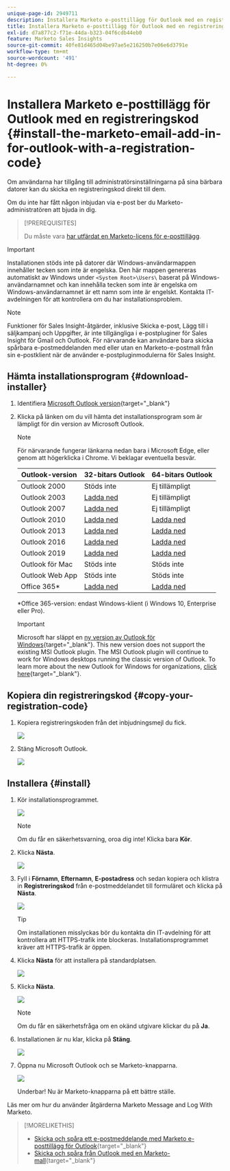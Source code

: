 ```yaml
---
unique-page-id: 2949711
description: Installera Marketo e-posttillägg för Outlook med en registreringskod - Marketo Docs - Produktdokumentation
title: Installera Marketo e-posttillägg för Outlook med en registreringskod
exl-id: d7a877c2-f71e-44da-b323-04f6cdb44eb0
feature: Marketo Sales Insights
source-git-commit: 40fe81d465d04be97ae5e216250b7e06e6d3791e
workflow-type: tm+mt
source-wordcount: '491'
ht-degree: 0%

---
```


# Installera Marketo e-posttillägg för Outlook med en registreringskod {#install-the-marketo-email-add-in-for-outlook-with-a-registration-code}

Om användarna har tillgång till administratörsinställningarna på sina bärbara datorer kan du skicka en registreringskod direkt till dem.

Om du inte har fått någon inbjudan via e-post ber du Marketo-administratören att bjuda in dig.

>[!PREREQUISITES]
>
>Du måste vara [har utfärdat en Marketo-licens för e-posttillägg](/help/marketo/product-docs/marketo-sales-insight/msi-outlook-plugin/issue-a-marketo-email-add-in-license.md).

>[!IMPORTANT]
>
>Installationen stöds inte på datorer där Windows-användarmappen innehåller tecken som inte är engelska. Den här mappen genereras automatiskt av Windows under `<System Root>\Users\` baserat på Windows-användarnamnet och kan innehålla tecken som inte är engelska om Windows-användarnamnet är ett namn som inte är engelskt. Kontakta IT-avdelningen för att kontrollera om du har installationsproblem.

>[!NOTE]
>
>Funktioner för Sales Insight-åtgärder, inklusive Skicka e-post, Lägg till i säljkampanj och Uppgifter, är inte tillgängliga i e-postpluginer för Sales Insight för Gmail och Outlook. För närvarande kan användare bara skicka spårbara e-postmeddelanden med eller utan en Marketo-e-postmall från sin e-postklient när de använder e-postpluginmodulerna för Sales Insight.

## Hämta installationsprogram {#download-installer}

1. Identifiera [Microsoft Outlook version](https://support.office.com/en-us/article/what-version-of-outlook-do-i-have-b3a9568c-edb5-42b9-9825-d48d82b2257c){target="_blank"}

1. Klicka på länken om du vill hämta det installationsprogram som är lämpligt för din version av Microsoft Outlook.

   >[!NOTE]
   >
   >För närvarande fungerar länkarna nedan bara i Microsoft Edge, eller genom att högerklicka i Chrome. Vi beklagar eventuella besvär.

   | Outlook-version | 32-bitars Outlook | 64-bitars Outlook |
   |---|---|---|
   | Outlook 2000 | Stöds inte | Ej tillämpligt |
   | Outlook 2003 | [Ladda ned](https://munchkin.marketo.net/MarketoAddInSetup32.msi) | Ej tillämpligt |
   | Outlook 2007 | [Ladda ned](https://munchkin.marketo.net/MarketoAddInSetup32.msi) | Ej tillämpligt |
   | Outlook 2010 | [Ladda ned](https://munchkin.marketo.net/MarketoAddInSetup32.msi) | [Ladda ned](https://munchkin.marketo.net/MarketoAddInSetup64.msi) |
   | Outlook 2013 | [Ladda ned](https://munchkin.marketo.net/MarketoAddInSetup32.msi) | [Ladda ned](https://munchkin.marketo.net/MarketoAddInSetup64.msi) |
   | Outlook 2016 | [Ladda ned](https://munchkin.marketo.net/MarketoAddInSetup32.msi) | [Ladda ned](https://munchkin.marketo.net/MarketoAddInSetup64.msi) |
   | Outlook 2019 | [Ladda ned](https://munchkin.marketo.net/MarketoAddInSetup32.msi) | [Ladda ned](https://munchkin.marketo.net/MarketoAddInSetup64.msi) |
   | Outlook för Mac | Stöds inte | Stöds inte |
   | Outlook Web App | Stöds inte | Stöds inte |
   | Office 365* | [Ladda ned](https://munchkin.marketo.net/MarketoAddInSetup32.msi) | [Ladda ned](https://munchkin.marketo.net/MarketoAddInSetup64.msi) |

   *Office 365-version: endast Windows-klient (i Windows 10, Enterprise eller Pro).

   >[!IMPORTANT]
   >
   >Microsoft har släppt en [ny version av Outlook för Windows](https://techcommunity.microsoft.com/t5/outlook-blog/new-outlook-for-windows-now-available/ba-p/3932068){target="_blank"}. This new version does not support the existing MSI Outlook plugin. The MSI Outlook plugin will continue to work for Windows desktops running the classic version of Outlook. To learn more about the new Outlook for Windows for organizations, [click here](https://techcommunity.microsoft.com/t5/outlook-blog/the-new-outlook-for-windows-for-organization-admins/ba-p/3929169){target="_blank"}.

## Kopiera din registreringskod {#copy-your-registration-code}

1. Kopiera registreringskoden från det inbjudningsmejl du fick.

   ![](assets/image2016-7-22-10-3a45-3a10.png)

1. Stäng Microsoft Outlook.

   ![](assets/ent-key-close-outlook-hand.png)

## Installera {#install}

1. Kör installationsprogrammet.

   ![](assets/image2016-7-25-10-3a23-3a33.png)

   >[!NOTE]
   >
   >Om du får en säkerhetsvarning, oroa dig inte! Klicka bara **Kör**.

1. Klicka **Nästa**.

   ![](assets/welcome-to-the-setup-wizard-hand.png)

1. Fyll i **Förnamn**, **Efternamn**, **E-postadress** och sedan kopiera och klistra in **Registreringskod** från e-postmeddelandet till formuläret och klicka på **Nästa**.

   ![](assets/enter-your-information-hands.png)

   >[!TIP]
   >
   >Om installationen misslyckas bör du kontakta din IT-avdelning för att kontrollera att HTTPS-trafik inte blockeras. Installationsprogrammet kräver att HTTPS-trafik är öppen.

1. Klicka **Nästa** för att installera på standardplatsen.

   ![](assets/select-installation-folder-hand.png)

1. Klicka **Nästa**.

   ![](assets/confirm-installation-hand.png)

   >[!NOTE]
   >
   >Om du får en säkerhetsfråga om en okänd utgivare klickar du på **Ja**.

1. Installationen är nu klar, klicka på **Stäng**.

   ![](assets/image2014-9-23-15-3a52-3a11.png)

1. Öppna nu Microsoft Outlook och se Marketo-knapparna.

   ![](assets/image2016-8-24-15-3a47-3a38.png)

   Underbar! Nu är Marketo-knapparna på ett bättre ställe.

Läs mer om hur du använder åtgärderna Marketo Message and Log With Marketo.

>[!MORELIKETHIS]
>
>* [Skicka och spåra ett e-postmeddelande med Marketo e-posttillägg för Outlook](/help/marketo/product-docs/marketo-sales-insight/msi-outlook-plugin/send-and-track-an-email-with-the-email-add-in-for-outlook.md){target="_blank"}
>* [Skicka och spåra från Outlook med en Marketo-mall](/help/marketo/product-docs/marketo-sales-insight/msi-outlook-plugin/send-and-track-from-outlook-using-a-marketo-template.md){target="_blank"}
